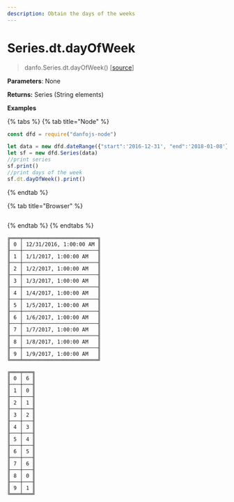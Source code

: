 ```yaml
---
description: Obtain the days of the weeks
---
```


# Series.dt.dayOfWeek

> danfo.Series.dt.dayOfWeek() \[[source](https://github.com/opensource9ja/danfojs/blob/master/danfojs/src/core/timeseries.js#L255)]

**Parameters**: None

**Returns:** Series (String elements)

**Examples**

{% tabs %}
{% tab title="Node" %}
```javascript
const dfd = require("danfojs-node")

let data = new dfd.dateRange({"start":'2016-12-31', "end":'2018-01-08'})
let sf = new dfd.Series(data)
//print series
sf.print()
//print days of the week
sf.dt.dayOfWeek().print()
```
{% endtab %}

{% tab title="Browser" %}
```
```
{% endtab %}
{% endtabs %}

```
╔═══╤════════════════════════╗
║ 0 │ 12/31/2016, 1:00:00 AM ║
╟───┼────────────────────────╢
║ 1 │ 1/1/2017, 1:00:00 AM   ║
╟───┼────────────────────────╢
║ 2 │ 1/2/2017, 1:00:00 AM   ║
╟───┼────────────────────────╢
║ 3 │ 1/3/2017, 1:00:00 AM   ║
╟───┼────────────────────────╢
║ 4 │ 1/4/2017, 1:00:00 AM   ║
╟───┼────────────────────────╢
║ 5 │ 1/5/2017, 1:00:00 AM   ║
╟───┼────────────────────────╢
║ 6 │ 1/6/2017, 1:00:00 AM   ║
╟───┼────────────────────────╢
║ 7 │ 1/7/2017, 1:00:00 AM   ║
╟───┼────────────────────────╢
║ 8 │ 1/8/2017, 1:00:00 AM   ║
╟───┼────────────────────────╢
║ 9 │ 1/9/2017, 1:00:00 AM   ║
╚═══╧════════════════════════╝

╔═══╤═══╗
║ 0 │ 6 ║
╟───┼───╢
║ 1 │ 0 ║
╟───┼───╢
║ 2 │ 1 ║
╟───┼───╢
║ 3 │ 2 ║
╟───┼───╢
║ 4 │ 3 ║
╟───┼───╢
║ 5 │ 4 ║
╟───┼───╢
║ 6 │ 5 ║
╟───┼───╢
║ 7 │ 6 ║
╟───┼───╢
║ 8 │ 0 ║
╟───┼───╢
║ 9 │ 1 ║
╚═══╧═══╝
```
